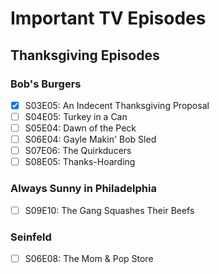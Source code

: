 # Important TV Episodes

## Thanksgiving Episodes

### Bob's Burgers
- [x] S03E05: An Indecent Thanksgiving Proposal
- [ ] S04E05: Turkey in a Can
- [ ] S05E04: Dawn of the Peck
- [ ] S06E04: Gayle Makin' Bob Sled
- [ ] S07E06: The Quirkducers
- [ ] S08E05: Thanks-Hoarding

### Always Sunny in Philadelphia 
- [ ] S09E10: The Gang Squashes Their Beefs

### Seinfeld
- [ ] S06E08:  The Mom & Pop Store
